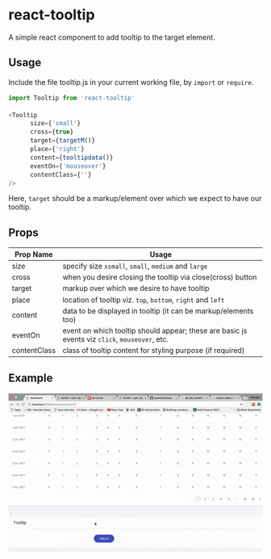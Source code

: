 # react-tooltip

A simple react component to add tooltip to the target element.

## Usage

Include the file tooltip.js in your current working file, by `import` or `require`.

```javascript
import Tooltip from 'react-tooltip'

<Tooltip
      size={'small'}
      cross={true}
      target={targetM()}
      place={'right'}
      content={tooltipdata()}
      eventOn={'mouseover'}
      contentClass={''}
/>
```
Here, `target` should be a markup/element over which we expect to have our tooltip.

## Props

Prop Name | Usage
------------ | -------------
size | specify size `xsmall`, `small`, `medium` and `large`
cross | when you desire closing the tooltip via close(cross) button 
target | markup over which we desire to have tooltip
place | location of tooltip viz. `top`, `bottom`, `right` and `left`
content | data to be displayed in tooltip (it can be markup/elements too) 
eventOn | event on which tooltip should appear; these are basic js events viz `click`, `mouseover`, etc.
contentClass | class of tooltip content for styling purpose (if required)

## Example

![Image of demo](123.gif)

   
